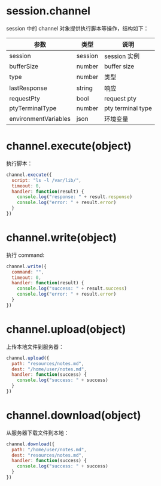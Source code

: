 # session.channel

session 中的 channel 对象提供执行脚本等操作，结构如下：

参数 | 类型 | 说明
---|---|---
session | session | session 实例
bufferSize | number | buffer size
type | number | 类型
lastResponse | string | 响应
requestPty | bool | request pty
ptyTerminalType | number | pty terminal type
environmentVariables | json | 环境变量

# channel.execute(object)

执行脚本：

```js
channel.execute({
  script: "ls -l /var/lib/",
  timeout: 0,
  handler: function(result) {
    console.log("response: " + result.response)
    console.log("error: " + result.error)
  }
})
```

# channel.write(object)

执行 command:

```js
channel.write({
  command: "",
  timeout: 0,
  handler: function(result) {
    console.log("success: " + result.success)
    console.log("error: " + result.error)
  }
})
```

# channel.upload(object)

上传本地文件到服务器：

```js
channel.upload({
  path: "resources/notes.md",
  dest: "/home/user/notes.md",
  handler: function(success) {
    console.log("success: " + success)
  }
})
```

# channel.download(object)

从服务器下载文件到本地：

```js
channel.download({
  path: "/home/user/notes.md",
  dest: "resources/notes.md",
  handler: function(success) {
    console.log("success: " + success)
  }
})
```